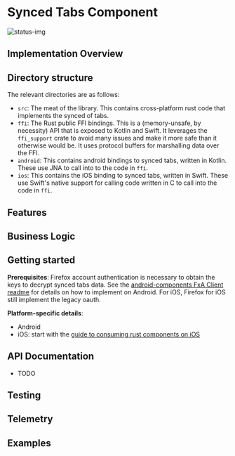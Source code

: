 # Synced Tabs Component

![status-img](https://img.shields.io/static/v1?label=not%20implemented&message=Firefox%20Preview,%20Desktop,%20iOS&color=darkred)

## Implementation Overview
<TODO-ST>

## Directory structure
The relevant directories are as follows:

- `src`: The meat of the library. This contains cross-platform rust code that
  implements the synced of tabs.
- `ffi`: The Rust public FFI bindings. This is a (memory-unsafe, by necessity)
  API that is exposed to Kotlin and Swift. It leverages the `ffi_support` crate
  to avoid many issues and make it more safe than it otherwise would be.
  It uses protocol buffers for marshalling data over the FFI.
- `android`: This contains android bindings to synced tabs, written in Kotlin. These
  use JNA to call into to the code in `ffi`.
- `ios`: This contains the iOS binding to synced tabs, written in Swift. These use
  Swift's native support for calling code written in C to call into the code in
  `ffi`.

## Features
<TODO-ST>


## Business Logic

<TODO-ST>

## Getting started

**Prerequisites**: Firefox account authentication is necessary to obtain the keys to decrypt synced tabs data.  See the [android-components FxA Client readme](https://github.com/mozilla-mobile/android-components/blob/master/components/service/firefox-accounts/README.md) for details on how to implement on Android.  For iOS, Firefox for iOS still implement the legacy oauth.

**Platform-specific details**:
- <TODO-ST> Android
- iOS: start with the [guide to consuming rust components on iOS](https://github.com/mozilla/application-services/blob/master/docs/howtos/consuming-rust-components-on-ios.md)

## API Documentation
- TODO

## Testing

<TODO-ST>

## Telemetry
<TODO-ST>

## Examples
<TODO-ST>
